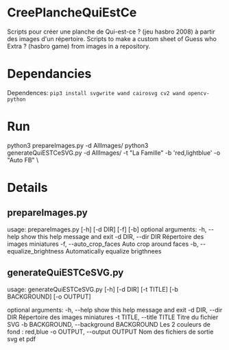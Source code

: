 # CreePlancheQuiEstCe
Scripts pour créer une planche de Qui-est-ce ? (jeu hasbro 2008) à partir des images d'un répertoire.
Scripts to make a custom sheet of Guess who Extra ? (hasbro game) from images in a repository.

# Dependancies
Dependences:
`pip3 install svgwrite wand cairosvg cv2 wand opencv-python`

# Run
python3 prepareImages.py -d AllImages/
python3 generateQuiESTCeSVG.py -d AllImages/ -t "La Famille" -b 'red,lightblue' -o "Auto FB"
\
# Details
## prepareImages.py
usage: prepareImages.py [-h] [-d DIR] [-f] [-b]
optional arguments:
  -h, --help            show this help message and exit
  -d DIR, --dir DIR     Répertoire des images miniatures
  -f, --auto_crop_faces
                        Auto crop around faces
  -b, --equalize_brightness
                        Automatically equalize brigthnees

## generateQuiESTCeSVG.py
usage: generateQuiESTCeSVG.py [-h] [-d DIR] [-t TITLE] [-b BACKGROUND] [-o OUTPUT]

optional arguments:
  -h, --help            show this help message and exit
  -d DIR, --dir DIR     Répertoire des images miniatures
  -t TITLE, --title TITLE
                        Titre du fichier SVG
  -b BACKGROUND, --background BACKGROUND
                        Les 2 couleurs de fond : red,blue
  -o OUTPUT, --output OUTPUT
                        Nom des fichiers de sortie svg et pdf
